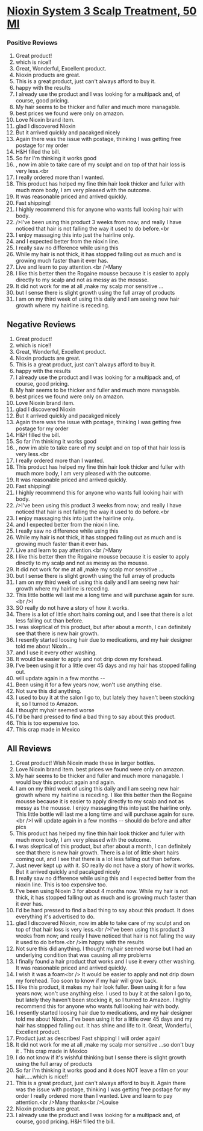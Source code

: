 # [Nioxin System 3 Scalp Treatment, 50 Ml](https://products.checkmycream.com/products/Nioxin-System-3-Scalp-Treatment-50-Ml.html)

### Positive Reviews

<ol>
      <li>Great product!  </li>
      <li>which is nice!!</li>
      <li>Great, Wonderful, Excellent product.</li>
      <li>Nioxin products are great.</li>
      <li>This is a great product, just can&#x27;t always afford to buy it.</li>
      <li>happy with the results</li>
      <li>I already use the product and I was looking for a multipack and, of course, good pricing.</li>
      <li>My hair seems to be thicker and fuller and much more managable.</li>
      <li>best prices we found were only on amazon.</li>
      <li>Love Nioxin brand item.</li>
      <li>glad I discovered Nioxin</li>
      <li>But it arrived quickly and pacakged nicely</li>
      <li>Again there was the issue with postage, thinking I was getting free postage for my order</li>
      <li>H&amp;H filled the bill.</li>
      <li>So far I&#x27;m thinking it works good</li>
      <li>, now im able to take care of my sculpt and on top of that hair loss is very less.&lt;br</li>
      <li>I really ordered more than I wanted.</li>
      <li>This product has helped my fine thin hair look thicker and fuller with much more body, I am very pleased with the outcome.</li>
      <li>It was reasonable priced and arrived quickly.</li>
      <li>Fast shipping!</li>
      <li>I highly recommend this for anyone who wants full looking hair with body.</li>
      <li>/&gt;I&#x27;ve been using this product 3 weeks from now; and really I have noticed that hair is not falling the way it used to do before.&lt;br</li>
      <li>I enjoy massaging this into just the hairline only.</li>
      <li>and I expected better from the nioxin line.</li>
      <li>I really saw no difference while using this</li>
      <li>While my hair is not thick, it has stopped falling out as much and is growing much faster than it ever has.</li>
      <li>Live and learn to pay attention.&lt;br /&gt;Many</li>
      <li>I like this better then the Rogaine mousse because it is easier to apply directly to my scalp and not as messy as the mousse.  </li>
      <li>It did not work for me at all ,make my scalp mor sensitive ...</li>
      <li>but I sense there is slight growth using the full array of products</li>
      <li>I am on my third week of using this daily and I am seeing new hair growth where my hairline is receding.  </li>
</ol>


<h2>Negative Reviews</h2>
<ol>
<li> Great product!  </li>
<li> which is nice!!</li>
<li> Great, Wonderful, Excellent product.</li>
<li> Nioxin products are great.</li>
<li> This is a great product, just can&#x27;t always afford to buy it.</li>
<li> happy with the results</li>
<li> I already use the product and I was looking for a multipack and, of course, good pricing.</li>
<li> My hair seems to be thicker and fuller and much more managable.</li>
<li> best prices we found were only on amazon.</li>
<li> Love Nioxin brand item.</li>
<li> glad I discovered Nioxin</li>
<li> But it arrived quickly and pacakged nicely</li>
<li> Again there was the issue with postage, thinking I was getting free postage for my order</li>
<li> H&amp;H filled the bill.</li>
<li> So far I&#x27;m thinking it works good</li>
<li> , now im able to take care of my sculpt and on top of that hair loss is very less.&lt;br</li>
<li> I really ordered more than I wanted.</li>
<li> This product has helped my fine thin hair look thicker and fuller with much more body, I am very pleased with the outcome.</li>
<li> It was reasonable priced and arrived quickly.</li>
<li> Fast shipping!</li>
<li> I highly recommend this for anyone who wants full looking hair with body.</li>
<li> /&gt;I&#x27;ve been using this product 3 weeks from now; and really I have noticed that hair is not falling the way it used to do before.&lt;br</li>
<li> I enjoy massaging this into just the hairline only.</li>
<li> and I expected better from the nioxin line.</li>
<li> I really saw no difference while using this</li>
<li> While my hair is not thick, it has stopped falling out as much and is growing much faster than it ever has.</li>
<li> Live and learn to pay attention.&lt;br /&gt;Many</li>
<li> I like this better then the Rogaine mousse because it is easier to apply directly to my scalp and not as messy as the mousse.  </li>
<li> It did not work for me at all ,make my scalp mor sensitive ...</li>
<li> but I sense there is slight growth using the full array of products</li>
<li> I am on my third week of using this daily and I am seeing new hair growth where my hairline is receding.  </li>
<li> This little bottle will last me a long time and will purchase again for sure.&lt;br /&gt;I</li>
<li> SO really do not have a story of how it works.</li>
<li> There is a lot of little short hairs coming out, and I see that there is a lot less falling out than before.</li>
<li> I was skeptical of this product, but after about a month, I can definitely see that there is new hair growth.  </li>
<li> I resently started loosing hair due to medications, and my hair designer told me about Nioxin...</li>
<li> and I use it every other washing.  </li>
<li> It would be easier to apply and not drip down my forehead.</li>
<li> I&#x27;ve been using it for a little over 45 days and my hair has stopped falling out.  </li>
<li> will update again in a few months --</li>
<li> Been using it for a few years now, won&#x27;t use anything else.</li>
<li> Not sure this did anything.  </li>
<li> I used to buy it at the salon I go to, but lately they haven&#x27;t been stocking it, so I turned to Amazon.</li>
<li> I thought myhair seemed worse</li>
<li> I&#x27;d be hard pressed to find a bad thing to say about this product.  </li>
<li> This is too expensive too.</li>
<li> This crap made in Mexico</li>
</ol>

<h2>All Reviews</h2>

<ol>
    <li> Great product!  Wish Nioxin made these in larger bottles.</li>
    <li> Love Nioxin brand item. best prices we found were only on amazon.</li>
    <li> My hair seems to be thicker and fuller and much more managable. I would buy this product again and again.</li>
    <li> I am on my third week of using this daily and I am seeing new hair growth where my hairline is receding.  I like this better then the Rogaine mousse because it is easier to apply directly to my scalp and not as messy as the mousse.  I enjoy massaging this into just the hairline only. This little bottle will last me a long time and will purchase again for sure.&lt;br /&gt;I will update again in a few months -- should do before and after pics</li>
    <li> This product has helped my fine thin hair look thicker and fuller with much more body, I am very pleased with the outcome.</li>
    <li> I was skeptical of this product, but after about a month, I can definitely see that there is new hair growth.  There is a lot of little short hairs coming out, and I see that there is a lot less falling out than before.</li>
    <li> Just never kept up with it. SO really do not have a story of how it works. But it arrived quickly and pacakged nicely</li>
    <li> I really saw no difference while using this and I expected better from the nioxin line. This is too expensive too.</li>
    <li> I&#x27;ve been using Nioxin 3 for about 4 months now. While my hair is not thick, it has stopped falling out as much and is growing much faster than it ever has.</li>
    <li> I&#x27;d be hard pressed to find a bad thing to say about this product.  It does everything it&#x27;s advertised to do.</li>
    <li> glad I discovered Nioxin, now im able to take care of my sculpt and on top of that hair loss is very less.&lt;br /&gt;I&#x27;ve been using this product 3 weeks from now; and really I have noticed that hair is not falling the way it used to do before.&lt;br /&gt;im happy with the results</li>
    <li> Not sure this did anything.  I thought myhair seemed worse but I had an underlying condition that was causing all my problems</li>
    <li> I finally found a hair product that works and I use it every other washing.  It was reasonable priced and arrived quickly.</li>
    <li> I wish it was a foam&lt;br /&gt; It would be easier to apply and not drip down my forehead. Too soon to know if my hair will grow back.</li>
    <li> I like this product, it makes my hair look fuller. Been using it for a few years now, won&#x27;t use anything else. I used to buy it at the salon I go to, but lately they haven&#x27;t been stocking it, so I turned to Amazon. I highly recommend this for anyone who wants full looking hair with body.</li>
    <li> I resently started loosing hair due to medications, and my hair designer told me about Nioxin...I&#x27;ve been using it for a little over 45 days and my hair has stopped falling out.  It has shine and life to it.  Great, Wonderful, Excellent product.</li>
    <li> Product just as describes! Fast shipping! I will order again!</li>
    <li> It did not work for me at all ,make my scalp mor sensitive ...so don&#x27;t buy it . This crap made in Mexico</li>
    <li> I do not know if it&#x27;s wishful thinking but I sense there is slight growth using the full array of products</li>
    <li> So far I&#x27;m thinking it works good and it does NOT leave a film on your hair.....which is nice!!</li>
    <li> This is a great product, just can&#x27;t always afford to buy it. Again there was the issue with postage, thinking I was getting free postage for my order I really ordered more than I wanted. Live and learn to pay attention.&lt;br /&gt;Many thanks&lt;br /&gt;Louise</li>
    <li> Nioxin products are great.</li>
    <li> I already use the product and I was looking for a multipack and, of course, good pricing. H&amp;H filled the bill.</li>
</ol>




